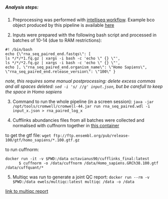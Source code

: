 ##### Analysis steps:

1. Preprocessing was performed with [intelliseq workflow](rna-seq-paired-end.wdl). Example bco object produced by this pipeline is available [here](bco.json)

2. Inputs were prepared with the following bash script and processed in batches of 10-14 (due to RAM restrictions):

```
#! /bin/bash
echo {\"rna_seq_paired_end.fastqs\": [
ls */*/*1.fq.gz | xargs -i bash -c 'echo \" {} \"',
ls */*/*2.fq.gz | xargs -i bash -c 'echo \" {} \"',
echo ], \"rna_seq_paired_end.organism_name\": \"Homo Sapiens\", \"rna_seq_paired_end.release_version\": \"100\" }
```
*note, this requires some manual postprocessing: delete excess commas and all spaces deleted: 
`sed -i 's/ //g' input.json`, but be carefull to keep the space in Homo sapiens*

3. Command to run the whole pipeline (in a screen session):
`java -jar /opt/tools/cromwell/cromwell-44.jar run rna_seq_paired.wdl -i input_x.json > rna_paired_log_x`

4. Cufflinks abundancies files from all batches were collected and normalised with cuffnorm together in [this container](https://hub.docker.com/r/octavianus90/cufflinks_final/tags)

to get the gtf file:
`wget ftp://ftp.ensembl.org/pub/release-100/gtf/homo_sapiens/*.100.gtf.gz`

to run cuffnorm:

```
docker run -it -v $PWD:/data octavianus90/cufflinks_final:latest
      $ cuffnorm -o /data/cuffnorm /data/Homo_sapiens.GRCh38.100.gtf /data/cuffquant/*
```
5. Multiqc was run to generate a joint QC report:
`docker run --rm -v $PWD:/data ewels/multiqc:latest multiqc /data -o /data`

[link to multiqc report](http://149.156.177.112/projects/ifpan-chwastek-cells/fastqc/multiqc_report.html#fastqc)
